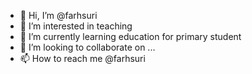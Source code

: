 - 👋 Hi, I’m @farhsuri
- 👀 I’m interested in teaching
- 🌱 I’m currently learning education for primary student
- 💞️ I’m looking to collaborate on ...
- 📫 How to reach me @farhsuri

<!---
farhsuri/farhsuri is a ✨ special ✨ repository because its `README.md` (this file) appears on your GitHub profile.
You can click the Preview link to take a look at your changes.
--->
